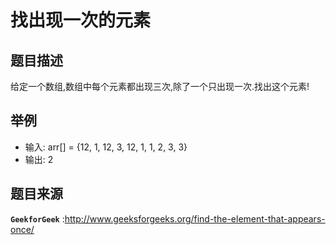 # 找出现一次的元素 #

## 题目描述 ##

给定一个数组,数组中每个元素都出现三次,除了一个只出现一次.找出这个元素!

## 举例 ##

* 输入: arr[] = {12, 1, 12, 3, 12, 1, 1, 2, 3, 3}
* 输出: 2

## 题目来源 ##

**`GeekforGeek`** :http://www.geeksforgeeks.org/find-the-element-that-appears-once/
